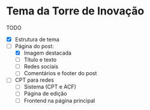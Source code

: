 # Tema da Torre de Inovação

TODO
- [x] Estrutura de tema
- [ ] Página do post:
    - [x] Imagem destacada
    - [ ] Título e texto
    - [ ] Redes sociais
    - [ ] Comentários e footer do post
- [ ] CPT para redes
    - [ ] Sistema (CPT e ACF)
    - [ ] Página de edição
    - [ ] Frontend na página principal
